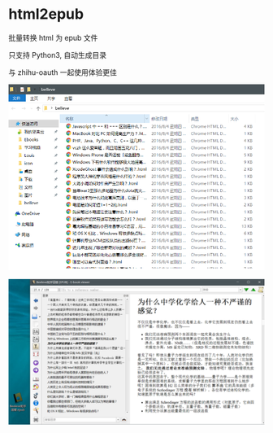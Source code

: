 # html2epub

批量转换 html 为 epub 文件

只支持 Python3, 自动生成目录

与 zhihu-oauth 一起使用体验更佳

![](Img/1.png)

![](Img/2.png)
